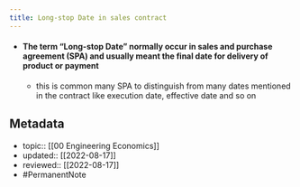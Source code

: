 ```yaml
---
title: Long-stop Date in sales contract
---
```


- #### The term “Long-stop Date” normally occur in sales and purchase agreement (SPA) and usually meant the final date for delivery of product or payment
	- this is common many SPA to distinguish from many dates mentioned in the contract like execution date, effective date and so on

## Metadata
- topic:: [[00 Engineering Economics]]
- updated:: [[2022-08-17]]
- reviewed:: [[2022-08-17]]
- #PermanentNote 